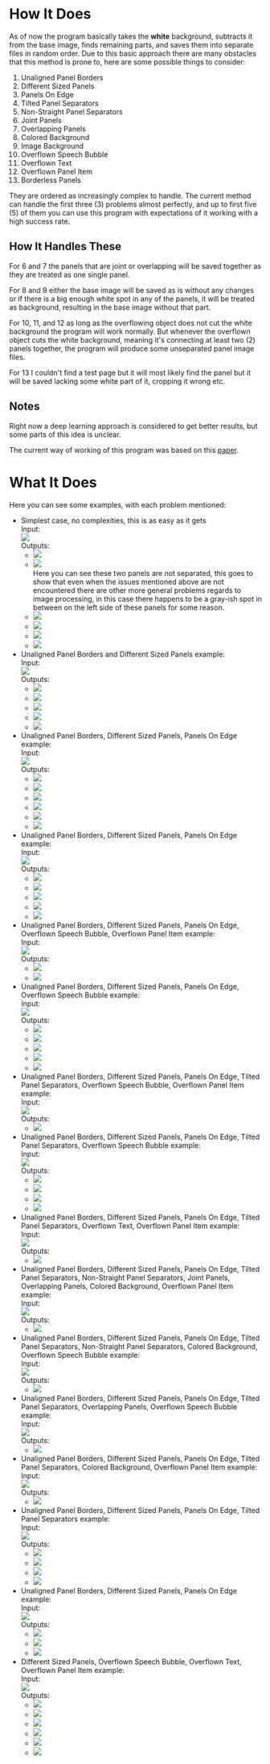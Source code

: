 # How It Does

As of now the program basically takes the **white** background, subtracts it from the base image, finds remaining parts, and saves them into separate files in random order. Due to this basic approach there are many obstacles that this method is prone to, here are some possible things to consider:

1. Unaligned Panel Borders
2. Different Sized Panels
3. Panels On Edge
4. Tilted Panel Separators
5. Non-Straight Panel Separators
6. Joint Panels
7. Overlapping Panels
8. Colored Background
9. Image Background
10. Overflown Speech Bubble
11. Overflown Text
12. Overflown Panel Item
13. Borderless Panels

They are ordered as increasingly complex to handle. The current method can handle the first three (3) problems almost perfectly, and up to first five (5) of them you can use this program with expectations of it working with a high success rate.

## How It Handles These

For 6 and 7 the panels that are joint or overlapping will be saved together as they are treated as one single panel.

For 8 and 9 either the base image will be saved as is without any changes or if there is a big enough white spot in any of the panels, it will be treated as background, resulting in the base image without that part.

For 10, 11, and 12 as long as the overflowing object does not cut the white background the program will work normally. But whenever the overflown object cuts the white background, meaning it's connecting at least two (2) panels together, the program will produce some unseparated panel image files.

For 13 I couldn't find a test page but it will most likely find the panel but it will be saved lacking some white part of it, cropping it wrong etc.

## Notes

Right now a deep learning approach is considered to get better results, but some parts of this idea is unclear.

The current way of working of this program was based on this [paper](based-paper.pdf).

# What It Does

Here you can see some examples, with each problem mentioned:

- Simplest case, no complexities, this is as easy as it gets\
   Input:\
   ![](/test-in/simple.jpg)\
   Outputs:
  - ![](/test-out/simple_0.jpg)
  - ![](/test-out/simple_1.jpg)\
    Here you can see these two panels are not separated, this goes to show that even when the issues mentioned above are not encountered there are other more general problems regards to image processing, in this case there happens to be a gray-ish spot in between on the left side of these panels for some reason.
  - ![](/test-out/simple_2.jpg)
  - ![](/test-out/simple_3.jpg)
  - ![](/test-out/simple_4.jpg)
  - ![](/test-out/simple_5.jpg)
- Unaligned Panel Borders and Different Sized Panels example:\
   Input:\
   ![](/test-in/1-2.jpg)\
   Outputs:
  - ![](/test-out/1-2_0.jpg)
  - ![](/test-out/1-2_1.jpg)
  - ![](/test-out/1-2_2.jpg)
  - ![](/test-out/1-2_3.jpg)
  - ![](/test-out/1-2_4.jpg)
- Unaligned Panel Borders, Different Sized Panels, Panels On Edge example:\
  Input:\
  ![](</test-in/1-2-3%20(1).jpg>)\
  Outputs:
  - ![](</test-out/1-2-3%20(1)_0.jpg>)
  - ![](</test-out/1-2-3%20(1)_1.jpg>)
  - ![](</test-out/1-2-3%20(1)_2.jpg>)
  - ![](</test-out/1-2-3%20(1)_3.jpg>)
  - ![](</test-out/1-2-3%20(1)_4.jpg>)
  - ![](</test-out/1-2-3%20(1)_5.jpg>)
- Unaligned Panel Borders, Different Sized Panels, Panels On Edge example:\
  Input:\
  ![](</test-in/1-2-3%20(2).jpg>)\
  Outputs:
  - ![](</test-out/1-2-3%20(2)_0.jpg>)
  - ![](</test-out/1-2-3%20(2)_1.jpg>)
  - ![](</test-out/1-2-3%20(2)_2.jpg>)
  - ![](</test-out/1-2-3%20(2)_3.jpg>)
  - ![](</test-out/1-2-3%20(2)_4.jpg>)
- Unaligned Panel Borders, Different Sized Panels, Panels On Edge, Overflown Speech Bubble, Overflown Panel Item example:\
  Input:\
  ![](/test-in/1-2-3-10-12.jpg)\
  Outputs:
  - ![](/test-out/1-2-3-10-12_0.jpg)
  - ![](/test-out/1-2-3-10-12_1.jpg)
- Unaligned Panel Borders, Different Sized Panels, Panels On Edge, Overflown Speech Bubble example:\
  Input:\
  ![](/test-in/1-2-3-10.jpg)\
  Outputs:
  - ![](/test-out/1-2-3-10_0.jpg)
  - ![](/test-out/1-2-3-10_1.jpg)
  - ![](/test-out/1-2-3-10_2.jpg)
  - ![](/test-out/1-2-3-10_3.jpg)
  - ![](/test-out/1-2-3-10_4.jpg)
- Unaligned Panel Borders, Different Sized Panels, Panels On Edge, Tilted Panel Separators, Overflown Speech Bubble, Overflown Panel Item example:\
  Input:\
  ![](/test-in/1-2-3-4-10-12.jpg)\
  Outputs:
  - ![](/test-out/1-2-3-4-10-12_0.jpg)
- Unaligned Panel Borders, Different Sized Panels, Panels On Edge, Tilted Panel Separators, Overflown Speech Bubble example:\
  Input:\
  ![](/test-in/1-2-3-4-10.jpeg)\
  Outputs:
  - ![](/test-out/1-2-3-4-10_0.jpeg)
  - ![](/test-out/1-2-3-4-10_1.jpeg)
  - ![](/test-out/1-2-3-4-10_2.jpeg)
  - ![](/test-out/1-2-3-4-10_3.jpeg)
- Unaligned Panel Borders, Different Sized Panels, Panels On Edge, Tilted Panel Separators, Overflown Text, Overflown Panel Item example:\
  Input:\
  ![](/test-in/1-2-3-4-11-12.jpg)\
  Outputs:
  - ![](/test-out/1-2-3-4-11-12_0.jpg)
- Unaligned Panel Borders, Different Sized Panels, Panels On Edge, Tilted Panel Separators, Non-Straight Panel Separators, Joint Panels, Overlapping Panels, Colored Background, Overflown Panel Item example:\
  Input:\
  ![](/test-in/1-2-3-4-5-6-7-8-12.jpeg)\
  Outputs:
  - ![](/test-out/1-2-3-4-5-6-7-8-12_0.jpeg)
- Unaligned Panel Borders, Different Sized Panels, Panels On Edge, Tilted Panel Separators, Non-Straight Panel Separators, Colored Background, Overflown Speech Bubble example:\
  Input:\
  ![](/test-in/1-2-3-4-5-8-10.jpeg)\
  Outputs:
  - ![](/test-out/1-2-3-4-5-8-10_0.jpeg)
- Unaligned Panel Borders, Different Sized Panels, Panels On Edge, Tilted Panel Separators, Overlapping Panels, Overflown Speech Bubble example:\
  Input:\
  ![](/test-in/1-2-3-4-7-10.jpg)\
  Outputs:
  - ![](/test-out/1-2-3-4-7-10_0.jpg)
- Unaligned Panel Borders, Different Sized Panels, Panels On Edge, Tilted Panel Separators, Colored Background, Overflown Panel Item example:\
  Input:\
  ![](/test-in/1-2-3-4-8-12.jpg)\
  Outputs:
  - ![](/test-out/1-2-3-4-8-12_0.jpg)
- Unaligned Panel Borders, Different Sized Panels, Panels On Edge, Tilted Panel Separators example:\
  Input:\
  ![](/test-in/1-2-3-4.jpg)\
  Outputs:
  - ![](/test-out/1-2-3-4_0.jpg)
  - ![](/test-out/1-2-3-4_1.jpg)
  - ![](/test-out/1-2-3-4_2.jpg)
  - ![](/test-out/1-2-3-4_3.jpg)
- Unaligned Panel Borders, Different Sized Panels, Panels On Edge example:\
  Input:\
  ![](/test-in/1-2-3.jpg)\
  Outputs:
  - ![](/test-out/1-2-3_0.jpg)
  - ![](/test-out/1-2-3_1.jpg)
  - ![](/test-out/1-2-3_2.jpg)
- Different Sized Panels, Overflown Speech Bubble, Overflown Text, Overflown Panel Item example:\
  Input:\
  ![](/test-in/2-10-11-12.jpg)\
  Outputs:
  - ![](/test-out/2-10-11-12_0.jpg)
  - ![](/test-out/2-10-11-12_1.jpg)
  - ![](/test-out/2-10-11-12_2.jpg)
  - ![](/test-out/2-10-11-12_3.jpg)
  - ![](/test-out/2-10-11-12_4.jpg)
  - ![](/test-out/2-10-11-12_5.jpg)
